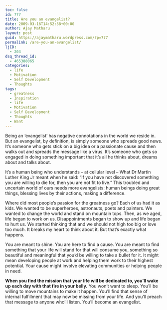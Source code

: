 ```yaml
---
toc: false
id: 777
title: Are you an evangelist?
date: 2009-03-16T14:52:58+00:00
author: Ajay Matharu
layout: post
guid: https://ajaymatharu.wordpress.com/?p=777
permalink: /are-you-an-evangelist/
ljID:
  - 203
dsq_thread_id:
  - 465388065
categories:
  - life
  - Motivation
  - Self Development
  - Thoughts
tags:
  - greatness
  - Inspiration
  - life
  - Motivation
  - Self Development
  - Thoughts
  - Want
---
```

Being an &#8216;evangelist&#8217; has negative connotations in the world we reside in. But an evangelist, by definition, is simply someone who spreads good news. It&#8217;s someone who gets stick on a big idea or a passionate cause and then walks out and spreads the message like a virus. It&#8217;s someone who gets so engaged in doing something important that it&#8217;s all he thinks about, dreams about and talks about.

It&#8217;s a human being who understands &#8211; at cellular level &#8211; What Dr Martin Luther King Jr meant when he said: &#8220;If you have not discovered something you are willing to die for, then you are not fit to live.&#8221; This troubled and uncertain world of ours needs more evangelists: human beings doing great things, blessing lives by their actions, making a difference.

Where did most people&#8217;s passion for the greatness go? Each of us had it as kids. We wanted to be superheroes, astronauts, poets and painters. We wanted to change the world and stand on mountain tops. Then, as we aged, life began to work on us. Disappointments began to show up and life began to hurt us. We started thinking that and we should not high too big or love too much. It breaks my heart to think about it. But that&#8217;s exactly what happens.

You are meant to shine. You are here to find a cause. You are meant to find something that your life will stand for that will consume you, something so beautiful and meaningful that you&#8217;d be willing to take a bullet for it. It might mean developing people at work and helping them work to their highest potential. Your cause might involve elevating communities or helping people in need.

**When you find the mission that your life will be dedicated to, you&#8217;ll wake up each day with that fire in your belly.** You won&#8217;t want to sleep. You&#8217;ll be willing to move mountains to make it happen. You&#8217;ll find that sense of internal fulfillment that may now be missing from your life. And you&#8217;ll preach that message to anyone who&#8217;ll listen. You&#8217;ll become an evangelist.
